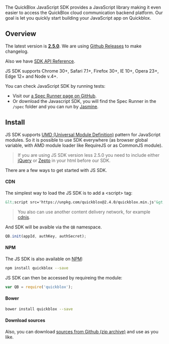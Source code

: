 The QuickBlox JavaScript SDK provides a JavaScript library making it even easier to access the QuickBlox cloud communication backend platform.
Our goal is let you quickly start building your JavaScript app on Quickblox.

<span id="Overview" class="on_page_navigation"></span>
## Overview

The latest version is [**2.5.0**](https://github.com/QuickBlox/quickblox-javascript-sdk/releases/latest).
We are using [Github Releases](https://github.com/QuickBlox/quickblox-javascript-sdk/releases) to make changelog.

Also we have [SDK API Reference](http://quickblox.github.io/quickblox-javascript-sdk/docs/).

JS SDK supports Chrome 30+, Safari 7.1+, Firefox 30+, IE 10+, Opera 23+, Edge 12+ and Node v.4+.

You can check JavaScript SDK by running tests:
* Visit our [a Spec Runner page on GitHub](https://quickblox.github.io/quickblox-javascript-sdk/spec/SpecRunner.html).
* Or download the Javascript SDK, you will find the Spec Runner in the `/spec` folder and you can run by [Jasmine](https://jasmine.github.io/).

<span id="Install" class="on_page_navigation"></span>
## Install 
JS SDK supports [UMD (Universal Module Definition)](https://github.com/umdjs/umd) pattern for JavaScript modules. So it is possible to use SDK everywhere (as browser global variable, with AMD module loader like RequireJS or as CommonJS module).

> If you are using JS SDK version less 2.5.0 you need to include either [jQuery](http://jquery.com/download) or [Zepto](http://zeptojs.com/) in your html before our SDK.

There are a few ways to get started with JS SDK.

#### CDN
The simplest way to load the JS SDK is to add a &lt;script&gt; tag:
```html
&lt;script src='https://unpkg.com/quickblox@2.4.0/quickblox.min.js'&gt;&lt;/script&gt;
```

> You also can use another content delivery network, for example [cdnjs](https://cdnjs.com/libraries/quickblox).

And SDK will be avaible via the `QB` namespace.

```javascript
QB.init(appId, authKey, authSecret);
```

#### NPM
The JS SDK is also available on [NPM](https://www.npmjs.com/package/quickblox):

```bash
npm install quickblox --save
```

JS SDK can then be accessed by requireing the module:

```javascript
var QB = require('quickblox');
```

#### Bower

```bash
bower install quickblox --save
```

#### Download sources
Also, you can download [sources from Github (zip archive)](https://github.com/QuickBlox/quickblox-javascript-sdk/archive/gh-pages.zip) and use as you like.
